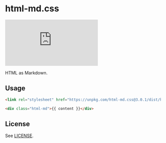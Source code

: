 html-md.css
===========

[![npm](https://img.shields.io/npm/v/html-md.css)](https://www.npmjs.com/html-md.css)

HTML as Markdown.

Usage
-----

``` html
<link rel="stylesheet" href="https://unpkg.com/html-md.css@3.0.1/dist/html-md.css" integrity="sha384-wpcmhdpajXfIktZMzEDBVH7ZCARgQajgr6saAErgd7v1eJE3YWKJOorA4J7E4dqx" crossorigin="anonymous">
```

``` html
<div class="html-md">{{ content }}</div>
```

License
-------

See [LICENSE](LICENSE).
